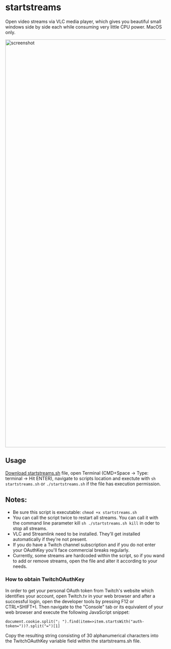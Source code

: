 # startstreams
Open video streams via VLC media player, which gives you beautiful small windows side by side each while consuming very little CPU power.
MacOS only.

<img width="1280" alt="screenshot" src="https://github.com/user-attachments/assets/8adb62a1-0515-48b2-8a49-8cabde01f480">



## Usage 
[Download startstreams.sh](https://github.com/DrDBanner/startstreams/blob/b1b50baa4c8b4780f5ea42f88f1da2ec7206c124/startstreams.sh) file, open Terminal (CMD+Space -> Type: terminal -> Hit ENTER), navigate to scripts location and exectute with `sh startstreams.sh` or `./startstreams.sh` if the file has execution permission.

## Notes: 
- Be sure this script is executable: `chmod +x startstreams.sh`
- You can call the script twice to restart all streams. You can call it with the command line parameter kill `sh ./startstreams.sh kill` in oder to stop all streams.
- VLC and Streamlink need to be installed. They'll get installed automatically if they're not present.
- If you do have a Twitch channel subscription and if you do not enter your OAuthKey you'll face commercial breaks regularly.
- Currently, some streams are hardcoded within the script, so if you wand to add or remove streams, open the file and alter it according to your needs. 

### How to obtain TwitchOAuthKey 
In order to get your personal OAuth token from Twitch's website which identifies your account, open Twitch.tv in your web browser and after a successful login, open the developer tools by pressing F12 or CTRL+SHIFT+I. Then navigate to the "Console" tab or its equivalent of your web browser and execute the following JavaScript snippet:

`document.cookie.split("; ").find(item=>item.startsWith("auth-token="))?.split("=")[1]`

Copy the resulting string consisting of 30 alphanumerical characters into the TwitchOAuthKey variable field within the startstreams.sh file.
